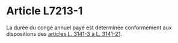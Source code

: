 # Article L7213-1

La durée du congé annuel payé est déterminée conformément aux dispositions des [articles L. 3141-3 à L. 3141-21][1].

 [1]: /affichCodeArticle.do?cidTexte=LEGITEXT000006072050&idArticle=LEGIARTI000006902640&dateTexte=&categorieLien=cid